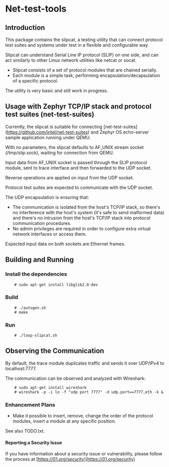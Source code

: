 
# Net-test-tools

## Introduction

This package contains the slipcat, a testing utility that can connect
protocol test suites and systems under test in a flexible and configurable way.

Slipcat can understand Serial Line IP protocol (SLIP) on one side,
and can act similarly to other Linux network utilities like netcat or socat.

- Slipcat consists of a set of protocol modules that are chained serially.
- Each module is a simple task, performing encapsulation/decapsulation
  of a specific protocol.

The utility is very basic and still work in progress.

## Usage with Zephyr TCP/IP stack and protocol test suites (net-test-suites) 

Currently, the slipcat is suitable for connecting [net-test-suites]
(https://github.com/intel/net-test-suites) and Zephyr OS echo-server
sample application running under QEMU.

With no parameters, the slipcat defaults to AF_UNIX stream socket
(/tmp/slip.sock), waiting for connection from QEMU.

Input data from AF_UNIX socket is passed through the SLIP protocol module,
sent to trace interface and then forwarded to the UDP socket.

Reverse operations are applied on input from the UDP socket.

Protocol test suites are expected to communicate with the UDP socket.

The UDP encapsulation is ensuring that:

- The communication is isolated from the host's TCP/IP stack, so there's
  no interference with the host's system (it's safe to send malformed data)
  and there's no intrusion from the host's TCP/IP stack into protocol
  communication procedures.
- No admin privileges are required in order to configure extra virtual
  network interfaces or access them.

Expected input data on both sockets are Ethernet frames.

## Building and Running

### Install the dependencies

```
    # sudo apt-get install libglib2.0-dev
```

### Build

```
    # ./autogen.sh
    # make
```

### Run

```
    # ./loop-slipcat.sh
```

## Observing the Communication

By default, the trace module duplicates traffic and sends it over
UDP/IPv4 to localhost:7777.

The communication can be observed and analyzed with Wireshark:

```
    # sudo apt-get install wireshark
    # wireshark -p -i lo -f "udp port 7777" -d udp.port==7777,eth -k &
```

### Enhancement Plans

- Make it possible to insert, remove, change the order of the protocol modules,
  insert a module at any specific position.

See also TODO.txt.

#### Reporting a Security Issue

If you have information about a security issue or vulnerability,
please follow the process at [https://01.org/security](https://01.org/security)

